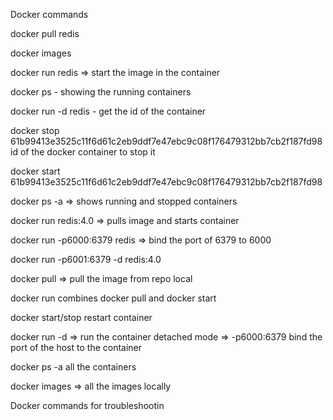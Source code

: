 Docker commands


docker pull redis

docker images

docker run redis => start the image in the container

docker ps - showing the running containers

docker run -d redis - get the id of the container

docker stop 61b99413e3525c11f6d61c2eb9ddf7e47ebc9c08f176479312bb7cb2f187fd98 id of the docker container to stop it

docker start 61b99413e3525c11f6d61c2eb9ddf7e47ebc9c08f176479312bb7cb2f187fd98

docker ps -a  => shows running and stopped containers

docker run redis:4.0 => pulls image and starts container

docker run -p6000:6379 redis => bind the port of 6379 to 6000

docker run -p6001:6379 -d redis:4.0


docker pull => pull the image from repo local

docker run combines docker pull and docker start

docker start/stop restart container

docker run -d  => run the container detached mode => -p6000:6379 bind the port of the host to the container

docker ps -a all the containers

docker images => all the images locally


Docker commands for troubleshootin